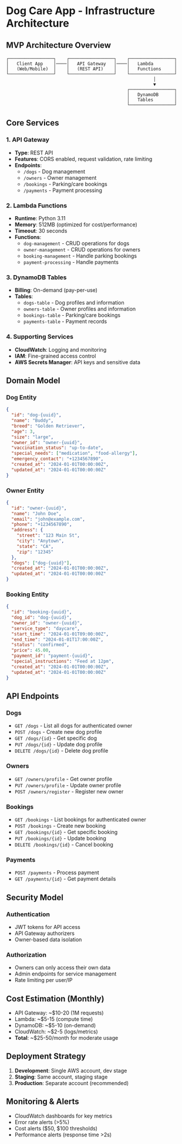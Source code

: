# Dog Care App - Infrastructure Architecture

## MVP Architecture Overview

```
┌─────────────────┐    ┌─────────────────┐    ┌─────────────────┐
│   Client App    │────│   API Gateway   │────│   Lambda        │
│   (Web/Mobile)  │    │   (REST API)    │    │   Functions     │
└─────────────────┘    └─────────────────┘    └─────────────────┘
                                                        │
                                                        ▼
                                              ┌─────────────────┐
                                              │   DynamoDB      │
                                              │   Tables        │
                                              └─────────────────┘
```

## Core Services

### 1. API Gateway
- **Type**: REST API
- **Features**: CORS enabled, request validation, rate limiting
- **Endpoints**:
  - `/dogs` - Dog management
  - `/owners` - Owner management
  - `/bookings` - Parking/care bookings
  - `/payments` - Payment processing

### 2. Lambda Functions
- **Runtime**: Python 3.11
- **Memory**: 512MB (optimized for cost/performance)
- **Timeout**: 30 seconds
- **Functions**:
  - `dog-management` - CRUD operations for dogs
  - `owner-management` - CRUD operations for owners
  - `booking-management` - Handle parking bookings
  - `payment-processing` - Handle payments

### 3. DynamoDB Tables
- **Billing**: On-demand (pay-per-use)
- **Tables**:
  - `dogs-table` - Dog profiles and information
  - `owners-table` - Owner profiles and information
  - `bookings-table` - Parking/care bookings
  - `payments-table` - Payment records

### 4. Supporting Services
- **CloudWatch**: Logging and monitoring
- **IAM**: Fine-grained access control
- **AWS Secrets Manager**: API keys and sensitive data

## Domain Model

### Dog Entity
```json
{
  "id": "dog-{uuid}",
  "name": "Buddy",
  "breed": "Golden Retriever",
  "age": 3,
  "size": "large",
  "owner_id": "owner-{uuid}",
  "vaccination_status": "up-to-date",
  "special_needs": ["medication", "food-allergy"],
  "emergency_contact": "+1234567890",
  "created_at": "2024-01-01T00:00:00Z",
  "updated_at": "2024-01-01T00:00:00Z"
}
```

### Owner Entity
```json
{
  "id": "owner-{uuid}",
  "name": "John Doe",
  "email": "john@example.com",
  "phone": "+1234567890",
  "address": {
    "street": "123 Main St",
    "city": "Anytown",
    "state": "CA",
    "zip": "12345"
  },
  "dogs": ["dog-{uuid}"],
  "created_at": "2024-01-01T00:00:00Z",
  "updated_at": "2024-01-01T00:00:00Z"
}
```

### Booking Entity
```json
{
  "id": "booking-{uuid}",
  "dog_id": "dog-{uuid}",
  "owner_id": "owner-{uuid}",
  "service_type": "daycare",
  "start_time": "2024-01-01T09:00:00Z",
  "end_time": "2024-01-01T17:00:00Z",
  "status": "confirmed",
  "price": 45.00,
  "payment_id": "payment-{uuid}",
  "special_instructions": "Feed at 12pm",
  "created_at": "2024-01-01T00:00:00Z",
  "updated_at": "2024-01-01T00:00:00Z"
}
```

## API Endpoints

### Dogs
- `GET /dogs` - List all dogs for authenticated owner
- `POST /dogs` - Create new dog profile
- `GET /dogs/{id}` - Get specific dog
- `PUT /dogs/{id}` - Update dog profile
- `DELETE /dogs/{id}` - Delete dog profile

### Owners
- `GET /owners/profile` - Get owner profile
- `PUT /owners/profile` - Update owner profile
- `POST /owners/register` - Register new owner

### Bookings
- `GET /bookings` - List bookings for authenticated owner
- `POST /bookings` - Create new booking
- `GET /bookings/{id}` - Get specific booking
- `PUT /bookings/{id}` - Update booking
- `DELETE /bookings/{id}` - Cancel booking

### Payments
- `POST /payments` - Process payment
- `GET /payments/{id}` - Get payment details

## Security Model

### Authentication
- JWT tokens for API access
- API Gateway authorizers
- Owner-based data isolation

### Authorization
- Owners can only access their own data
- Admin endpoints for service management
- Rate limiting per user/IP

## Cost Estimation (Monthly)
- API Gateway: ~$10-20 (1M requests)
- Lambda: ~$5-15 (compute time)
- DynamoDB: ~$5-10 (on-demand)
- CloudWatch: ~$2-5 (logs/metrics)
- **Total**: ~$25-50/month for moderate usage

## Deployment Strategy
1. **Development**: Single AWS account, dev stage
2. **Staging**: Same account, staging stage
3. **Production**: Separate account (recommended)

## Monitoring & Alerts
- CloudWatch dashboards for key metrics
- Error rate alerts (>5%)
- Cost alerts ($50, $100 thresholds)
- Performance alerts (response time >2s)